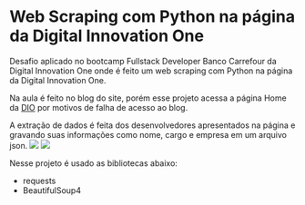 # Web Scraping com Python na página da Digital Innovation One
Desafio aplicado no bootcamp Fullstack Developer Banco Carrefour da Digital Innovation One onde é feito um web scraping com Python na página da Digital Innovation One.

Na aula é feito no blog do site, porém esse projeto acessa a página Home da [DIO](https://digitalinnovation.one/) por motivos de falha de acesso ao blog.

A extração de dados é feita dos desenvolvedores apresentados na página e gravando suas informações como nome, cargo e empresa em um arquivo json.
<img src='https://i.imgur.com/Dlhobd1.jpg'/>
<img src='https://i.imgur.com/Cct3QRu.png'/>

Nesse projeto é usado as bibliotecas abaixo:
- requests
- BeautifulSoup4
